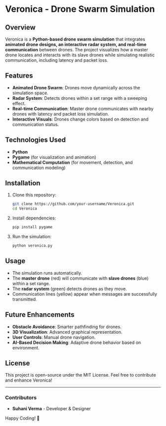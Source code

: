 # Veronica - Drone Swarm Simulation

## Overview
Veronica is a **Python-based drone swarm simulation** that integrates **animated drone designs, an interactive radar system, and real-time communication** between drones. The project visualizes how a master drone locates and interacts with its slave drones while simulating realistic communication, including latency and packet loss.

## Features
- **Animated Drone Swarm**: Drones move dynamically across the simulation space.
- **Radar System**: Detects drones within a set range with a sweeping effect.
- **Real-time Communication**: Master drone communicates with nearby drones with latency and packet loss simulation.
- **Interactive Visuals**: Drones change colors based on detection and communication status.

## Technologies Used
- **Python**
- **Pygame** (for visualization and animation)
- **Mathematical Computation** (for movement, detection, and communication modeling)

## Installation
1. Clone this repository:
   ```sh
   git clone https://github.com/your-username/Veronica.git
   cd Veronica
   ```
2. Install dependencies:
   ```sh
   pip install pygame
   ```
3. Run the simulation:
   ```sh
   python veronica.py
   ```

## Usage
- The simulation runs automatically.
- The **master drone** (red) will communicate with **slave drones** (blue) within a set range.
- The **radar system** (green) detects drones as they move.
- Communication lines (yellow) appear when messages are successfully transmitted.

## Future Enhancements
- **Obstacle Avoidance**: Smarter pathfinding for drones.
- **3D Visualization**: Advanced graphical representation.
- **User Controls**: Manual drone navigation.
- **AI-Based Decision Making**: Adaptive drone behavior based on environment.

## License
This project is open-source under the MIT License. Feel free to contribute and enhance Veronica!

---
### Contributors
- **Suhani Verma** - Developer & Designer

Happy Coding! 🚀

